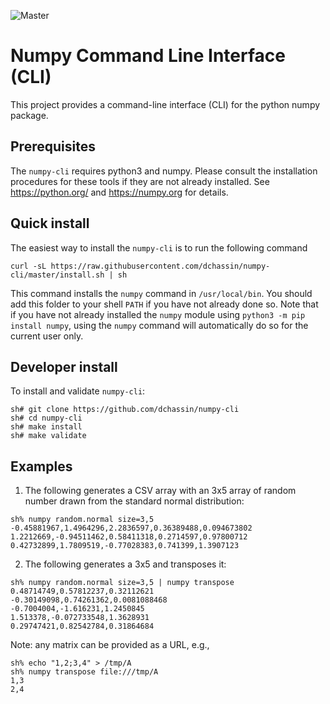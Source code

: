![Master](https://github.com/dchassin/numpy-cli/workflows/Master/badge.svg)

# Numpy Command Line Interface (CLI)

This project provides a command-line interface (CLI) for the python numpy package.

## Prerequisites

The `numpy-cli` requires python3 and numpy.  Please consult the installation procedures for these tools if they are not already installed.  See https://python.org/ and https://numpy.org for details.

## Quick install

The easiest way to install the `numpy-cli` is to run the following command

~~~
curl -sL https://raw.githubusercontent.com/dchassin/numpy-cli/master/install.sh | sh
~~~

This command installs the `numpy` command in `/usr/local/bin`.  You should add this folder to your shell `PATH` if you have not already done so. Note that if you have not already installed the `numpy` module using `python3 -m pip install numpy`, using the `numpy` command will automatically do so for the current user only. 

## Developer install

To install and validate `numpy-cli`:

~~~
sh# git clone https://github.com/dchassin/numpy-cli
sh# cd numpy-cli
sh# make install
sh# make validate
~~~

## Examples

1) The following generates a CSV array with an 3x5 array of random number drawn from the standard normal distribution:

~~~
sh% numpy random.normal size=3,5
-0.45881967,1.4964296,2.2836597,0.36389488,0.094673802
1.2212669,-0.94511462,0.58411318,0.2714597,0.97800712
0.42732899,1.7809519,-0.77028383,0.741399,1.3907123
~~~

2) The following generates a 3x5 and transposes it:

~~~
sh% numpy random.normal size=3,5 | numpy transpose
0.48714749,0.57812237,0.32112621
-0.30149098,0.74261362,0.0081088468
-0.7004004,-1.616231,1.2450845
1.513378,-0.072733548,1.3628931
0.29747421,0.82542784,0.31864684
~~~

Note: any matrix can be provided as a URL, e.g.,

~~~
sh% echo "1,2;3,4" > /tmp/A
sh% numpy transpose file:///tmp/A
1,3
2,4
~~~  
